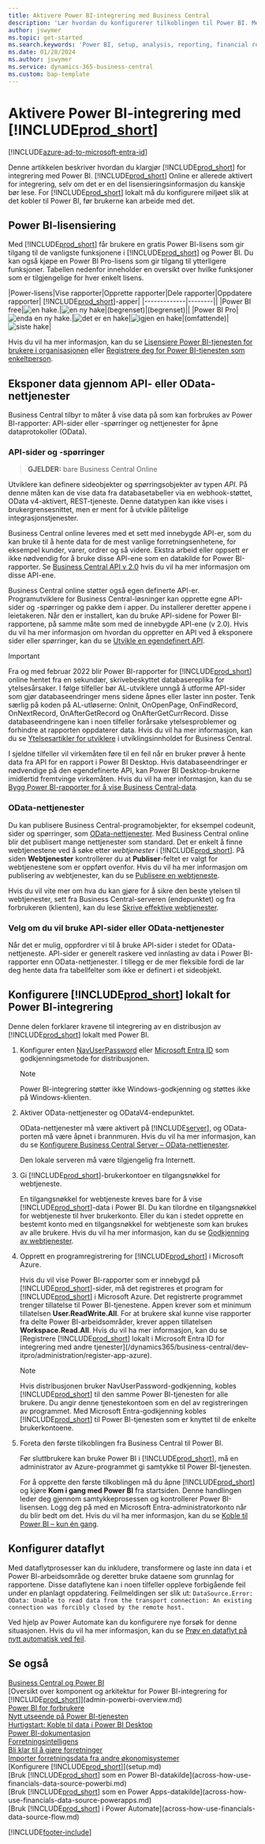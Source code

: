 ```yaml
---
title: Aktivere Power BI-integrering med Business Central
description: 'Lær hvordan du konfigurerer tilkoblingen til Power BI. Med Power BI-rapporter kan du få innsikt, forretningsanalyse og nøkkelindikatorer fra Business Central-dataene.'
author: jswymer
ms.topic: get-started
ms.search.keywords: 'Power BI, setup, analysis, reporting, financial report, business intelligence, KPI'
ms.date: 01/28/2024
ms.author: jswymer
ms.service: dynamics-365-business-central
ms.custom: bap-template
---
```

# <a name="enabling-power-bi-integration-with-"></a>Aktivere Power BI-integrering med [!INCLUDE[prod_short](includes/prod_short.md)]

[!INCLUDE[azure-ad-to-microsoft-entra-id](~/../shared-content/shared/azure-ad-to-microsoft-entra-id.md)]

Denne artikkelen beskriver hvordan du klargjør [!INCLUDE[prod_short](includes/prod_short.md)] for integrering med Power BI. [!INCLUDE[prod_short](includes/prod_short.md)] Online er allerede aktivert for integrering, selv om det er en del lisensieringsinformasjon du kanskje bør lese. For [!INCLUDE[prod_short](includes/prod_short.md)] lokalt må du konfigurere miljøet slik at det kobler til Power BI, før brukerne kan arbeide med det.

## <a name="power-bi-licensing"></a><a name="license"></a>Power BI-lisensiering

Med [!INCLUDE[prod_short](includes/prod_short.md)] får brukere en gratis Power BI-lisens som gir tilgang til de vanligste funksjonene i [!INCLUDE[prod_short](includes/prod_short.md)] og Power BI. Du kan også kjøpe en Power BI Pro-lisens som gir tilgang til ytterligere funksjoner. Tabellen nedenfor inneholder en oversikt over hvilke funksjoner som er tilgjengelige for hver enkelt lisens.

|Power-lisens|Vise rapporter|Opprette rapporter|Dele rapporter|Oppdatere rapporter| [!INCLUDE[prod_short](includes/prod_short.md)]-apper|
|-------------|--------||
|Power BI free|![en hake.](media/check.png)|![en ny hake](media/check.png)|(begrenset)|(begrenset)||
|Power BI Pro|![enda en ny hake.](media/check.png)|![det er en hake](media/check.png)|![igjen en hake](media/check.png)|(omfattende)|![siste hake](media/check.png)|

Hvis du vil ha mer informasjon, kan du se [Lisensiere Power BI-tjenesten for brukere i organisasjonen](/power-bi/admin/service-admin-licensing-organization) eller [Registrere deg for Power BI-tjenesten som enkeltperson](/power-bi/fundamentals/service-self-service-signup-for-power-bi).

## <a name="expose-data-through-api-or-odata-web-services"></a><a name="exposedata"></a>Eksponer data gjennom API- eller OData-nettjenester

Business Central tilbyr to måter å vise data på som kan forbrukes av Power BI-rapporter: API-sider eller -spørringer og nettjenester for åpne dataprotokoller (OData).

### <a name="api-pages-and-queries"></a>API-sider og -spørringer

> **GJELDER:** bare Business Central Online

Utviklere kan definere sideobjekter og spørringsobjekter av typen *API*. På denne måten kan de vise data fra databasetabeller via en webhook-støttet, OData v4-aktivert, REST-tjeneste. Denne datatypen kan ikke vises i brukergrensesnittet, men er ment for å utvikle pålitelige integrasjonstjenester.

Business Central online leveres med et sett med innebygde API-er, som du kan bruke til å hente data for de mest vanlige forretningsenhetene, for eksempel kunder, varer, ordrer og så videre. Ekstra arbeid eller oppsett er ikke nødvendig for å bruke disse API-ene som en datakilde for Power BI-rapporter. Se [Business Central API v 2.0](/dynamics365/business-central/dev-itpro/api-reference/v2.0/) hvis du vil ha mer informasjon om disse API-ene.

Business Central online støtter også egen definerte API-er. Programutviklere for Business Central-løsninger kan opprette egne API-sider og -spørringer og pakke dem i apper. Du installerer deretter appene i leietakeren. Når den er installert, kan du bruke API-sidene for Power BI-rapportene, på samme måte som med de innebygde API-ene (v 2.0). Hvis du vil ha mer informasjon om hvordan du oppretter en API ved å eksponere sider eller spørringer, kan du se [Utvikle en egendefinert API](/dynamics365/business-central/dev-itpro/developer/devenv-develop-custom-api).

> [!IMPORTANT]
> Fra og med februar 2022 blir Power BI-rapporter for [!INCLUDE[prod_short](includes/prod_short.md)] online hentet fra en sekundær, skrivebeskyttet databasereplika for ytelsesårsaker. I følge tilfeller bør AL-utviklere unngå å utforme API-sider som gjør databaseendringer mens sidene åpnes eller laster inn poster. Tenk særlig på koden på AL-utløserne: OnInit, OnOpenPage, OnFindRecord, OnNextRecord, OnAfterGetRecord og OnAfterGetCurrRecord. Disse databaseendringene kan i noen tilfeller forårsake ytelsesproblemer og forhindre at rapporten oppdaterer data. Hvis du vil ha mer informasjon, kan du se [Ytelsesartikler for utviklere](/dynamics365/business-central/dev-itpro/performance/performance-developer?branch=main#writing-efficient-web-services) i utviklingsinnholdet for Business Central.
>
> I sjeldne tilfeller vil virkemåten føre til en feil når en bruker prøver å hente data fra API for en rapport i Power BI Desktop. Hvis databaseendringer er nødvendige på den egendefinerte API, kan Power BI Desktop-brukerne imidlertid fremtvinge virkemåten. Hvis du vil ha mer informasjon, kan du se [Bygg Power BI-rapporter for å vise Business Central-data](across-how-use-financials-data-source-powerbi.md#fixing-problems).

### <a name="odata-web-services"></a>OData-nettjenester

Du kan publisere Business Central-programobjekter, for eksempel codeunit, sider og spørringer, som [OData-nettjenester](/dynamics365/business-central/dev-itpro/webservices/odata-web-services). Med Business Central online blir det publisert mange nettjenester som standard. Det er enkelt å finne webtjenestene ved å søke etter *webtjenester* i [!INCLUDE[prod_short](includes/prod_short.md)]. På siden **Webtjenester** kontrollerer du at **Publiser**-feltet er valgt for webtjenestene som er oppført ovenfor. Hvis du vil ha mer informasjon om publisering av webtjenester, kan du se [Publisere en webtjeneste](across-how-publish-web-service.md).

Hvis du vil vite mer om hva du kan gjøre for å sikre den beste ytelsen til webtjenester, sett fra Business Central-serveren (endepunktet) og fra forbrukeren (klienten), kan du lese [Skrive effektive webtjenester](/dynamics365/business-central/dev-itpro/performance/performance-developer#writing-efficient-web-services).

### <a name="choosing-whether-to-use-api-pages-or-odata-web-services"></a>Velg om du vil bruke API-sider eller OData-nettjenester

Når det er mulig, oppfordrer vi til å bruke API-sider i stedet for OData-nettjeneste. API-sider er generelt raskere ved innlasting av data i Power BI-rapporter enn OData-nettjenester. I tillegg er de mer fleksible fordi de lar deg hente data fra tabellfelter som ikke er definert i et sideobjekt.

## <a name="set-up--on-premises-for-power-bi-integration"></a><a name="setup"></a>Konfigurere [!INCLUDE[prod_short](includes/prod_short.md)] lokalt for Power BI-integrering

Denne delen forklarer kravene til integrering av en distribusjon av [!INCLUDE[prod_short](includes/prod_short.md)] lokalt med Power BI.

1. Konfigurer enten [NavUserPassword](/dynamics365/business-central/dev-itpro/administration/authenticating-users-with-navuserpassword) eller [Microsoft Entra ID](/dynamics365/business-central/dev-itpro/administration/authenticating-users-with-azure-ad-overview) som godkjenningsmetode for distribusjonen.  
    
    > [!NOTE]
    > Power BI-integrering støtter ikke Windows-godkjenning og støttes ikke på Windows-klienten.

2. Aktiver OData-nettjenester og ODataV4-endepunktet.

    OData-nettjenester må være aktivert på [!INCLUDE[server](includes/server.md)], og OData-porten må være åpnet i brannmuren. Hvis du vil ha mer informasjon, kan du se [Konfigurere Business Central Server – OData-nettjenester](/dynamics365/business-central/dev-itpro/administration/configure-server-instance#ODataServices).

    Den lokale serveren må være tilgjengelig fra Internett.

3. Gi [!INCLUDE[prod_short](includes/prod_short.md)]-brukerkontoer en tilgangsnøkkel for webtjeneste.

    En tilgangsnøkkel for webtjeneste kreves bare for å vise [!INCLUDE[prod_short](includes/prod_short.md)]-data i Power BI. Du kan tilordne en tilgangsnøkkel for webtjeneste til hver brukerkonto. Eller du kan i stedet opprette en bestemt konto med en tilgangsnøkkel for webtjeneste som kan brukes av alle brukere. Hvis du vil ha mer informasjon, kan du se [Godkjenning av webtjenester](/dynamics365/business-central/dev-itpro/webservices/web-services-authentication#generate-a-web-service-access-key).

    <!--
    > [!IMPORTANT]
    > With [!INCLUDE[prod_short](../developer/includes/prod_short.md)] online, the use of access keys (Basic Auth) for web service authentication is [deprecated](/dynamics365/business-central/dev-itpro/upgrade/deprecated-features-w1#accesskeys). We recommend that you use OAuth2 instead. For more information, see [Use OAuth to Authorize Business Central Web Services](/dynamics365/business-central/dev-itpro/webservices/authenticate-web-services-using-oauth).-->

4. Opprett en programregistrering for [!INCLUDE[prod_short](includes/prod_short.md)] i Microsoft Azure.

    Hvis du vil vise Power BI-rapporter som er innebygd på [!INCLUDE[prod_short](includes/prod_short.md)]-sider, må det registreres et program for [!INCLUDE[prod_short](includes/prod_short.md)] i Microsoft Azure. Det registrerte programmet trenger tillatelse til Power BI-tjenestene. Appen krever som et minimum tillatelsen **User.ReadWrite.All**. For at brukere skal kunne vise rapporter fra delte Power BI-arbeidsområder, krever appen tillatelsen **Workspace.Read.All**. Hvis du vil ha mer informasjon, kan du se [Registrere [!INCLUDE[prod_short](includes/prod_short.md)] lokalt i Microsoft Entra ID for integrering med andre tjenester](/dynamics365/business-central/dev-itpro/administration/register-app-azure).

    > [!NOTE]
    > Hvis distribusjonen bruker NavUserPassword-godkjenning, kobles [!INCLUDE[prod_short](includes/prod_short.md)] til den samme Power BI-tjenesten for alle brukere. Du angir denne tjenestekontoen som en del av registreringen av programmet. Med Microsoft Entra-godkjenning kobles [!INCLUDE[prod_short](includes/prod_short.md)] til Power BI-tjenesten som er knyttet til de enkelte brukerkontoene.

    <!-- Windows authentication can also be used but you can't get data from BC in Power BI -->
5. Foreta den første tilkoblingen fra Business Central til Power BI.

    Før sluttbrukere kan bruke Power BI i [!INCLUDE[prod_short](includes/prod_short.md)], må en administrator av Azure-programmet gi samtykke til Power BI-tjenesten.

    For å opprette den første tilkoblingen må du åpne [!INCLUDE[prod_short](includes/prod_short.md)] og kjøre **Kom i gang med Power BI** fra startsiden. Denne handlingen leder deg gjennom samtykkeprosessen og kontrollerer Power BI-lisensen. Logg deg på med en Microsoft Entra-administratorkonto når du blir bedt om det. Hvis du vil ha mer informasjon, kan du se [Koble til Power BI – kun én gang](across-working-with-powerbi.md#connect).

## <a name="setting-up-dataflows"></a>Konfigurer dataflyt

Med dataflytprosesser kan du inkludere, transformere og laste inn data i et Power BI-arbeidsområde og deretter bruke dataene som grunnlag for rapportene. Disse dataflytene kan i noen tilfeller oppleve forbigående feil under en planlagt oppdatering. Feilmeldingen ser slik ut: `DataSource.Error: OData: Unable to read data from the transport connection: An existing connection was forcibly closed by the remote host.` 

Ved hjelp av Power Automate kan du konfigurere nye forsøk for denne situasjonen. Hvis du vil ha mer informasjon, kan du se [Prøv en dataflyt på nytt automatisk ved feil](/power-query/dataflows/automatically-retry-dataflow).

## <a name="see-also"></a>Se også

[Business Central og Power BI](admin-powerbi.md)  
[Oversikt over komponent og arkitektur for Power BI-integrering for [!INCLUDE[prod_short](includes/prod_short.md)]](admin-powerbi-overview.md)  
[Power BI for forbrukere](/power-bi/consumer/end-user-consumer)  
[Nytt utseende på Power BI-tjenesten](/power-bi/service-new-look)  
[Hurtigstart: Koble til data i Power BI Desktop](/power-bi/desktop-quickstart-connect-to-data)  
[Power BI-dokumentasjon](/power-bi/)  
[Forretningsintelligens](bi.md)  
[Bli klar til å gjøre forretninger](ui-get-ready-business.md)  
[Importer forretningsdata fra andre økonomisystemer](across-import-data-configuration-packages.md)  
[Konfigurere [!INCLUDE[prod_short](includes/prod_short.md)]](setup.md)  
[Bruk [!INCLUDE[prod_short](includes/prod_short.md)] som en Power BI-datakilde](across-how-use-financials-data-source-powerbi.md)  
[Bruk [!INCLUDE[prod_short](includes/prod_short.md)] som en Power Apps-datakilde](across-how-use-financials-data-source-powerapps.md)  
[Bruk [!INCLUDE[prod_short](includes/prod_short.md)] i Power Automate](across-how-use-financials-data-source-flow.md)  




[!INCLUDE[footer-include](includes/footer-banner.md)]
